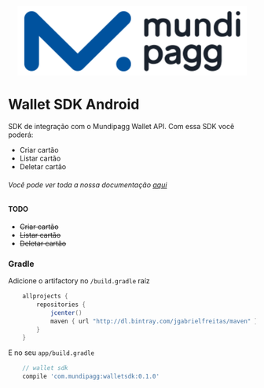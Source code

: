 
<center><img src="/art/mundilogo.png"></center>

# Wallet SDK Android

SDK de integração com o Mundipagg Wallet API.
Com essa SDK você poderá:

* Criar cartão
* Listar cartão
* Deletar cartão

###### Você pode ver toda a nossa documentação [aqui](https://github.com/mundipagg/mundipagg-wallet-android/wiki/Getting-Started)

#### TODO
* ~~Criar cartão~~
* ~~Listar cartão~~
* ~~Deletar cartão~~

### Gradle

Adicione o artifactory no `/build.gradle` raíz

```gradle
    allprojects {
        repositories {
            jcenter()
            maven { url "http://dl.bintray.com/jgabrielfreitas/maven" }
        }
    }
```

E no seu `app/build.gradle`
```gradle
    // wallet sdk
    compile 'com.mundipagg:walletsdk:0.1.0'
```

